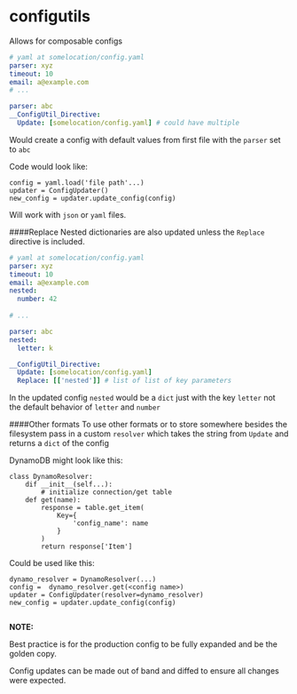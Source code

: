 # configutils

Allows for composable configs

```yaml
# yaml at somelocation/config.yaml
parser: xyz
timeout: 10
email: a@example.com
# ... 

```

```yaml
parser: abc
__ConfigUtil_Directive:
  Update: [somelocation/config.yaml] # could have multiple
```

Would create a config with default values from first file with the ```parser``` set to ```abc```

Code would look like:
```
config = yaml.load('file path'...)
updater = ConfigUpdater()
new_config = updater.update_config(config)
```

Will work with `json` or `yaml` files.



####Replace
Nested dictionaries are also updated unless the `Replace` directive is included.

```yaml
# yaml at somelocation/config.yaml
parser: xyz
timeout: 10
email: a@example.com
nested:
  number: 42
    
# ... 

```

```yaml
parser: abc
nested:
  letter: k

__ConfigUtil_Directive:
  Update: [somelocation/config.yaml]
  Replace: [['nested']] # list of list of key parameters 
```

In the updated config `nested` would be a `dict` just with the key `letter` not the default behavior of `letter` and `number`


####Other formats
To use other formats or to store somewhere besides the filesystem pass in 
a custom `resolver` which takes the string from `Update` and returns a `dict`
of the config

DynamoDB might look like this:
```
class DynamoResolver:
    dif __init__(self...):
        # initialize connection/get table
    def get(name):
        response = table.get_item(
            Key={
                'config_name': name
            }
        )
        return response['Item']

```
Could be used like this:
```
dynamo_resolver = DynamoResolver(...)
config =  dynamo_resolver.get(<config name>)
updater = ConfigUpdater(resolver=dynamo_resolver)
new_config = updater.update_config(config)


```

**NOTE:**

Best practice is for the production config to be fully expanded and be the golden copy.

Config updates can be made out of band and diffed to ensure all changes were expected.

